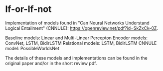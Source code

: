 # If-or-If-not
Implementation of models found in "Can Neural Networks Understand Logical Entailment" (CNNULE): https://openreview.net/pdf?id=SkZxCk-0Z.

Baseline models: Linear and Multi-Linear Percepton
Encoder models: ConvNet, LSTM, BidirLSTM
Relational models: LSTM, BidirLSTM
CNNULE model: PossibleWorldsNet

The details of these models and implementations can be found in the original paper and/or in the short review pdf.
